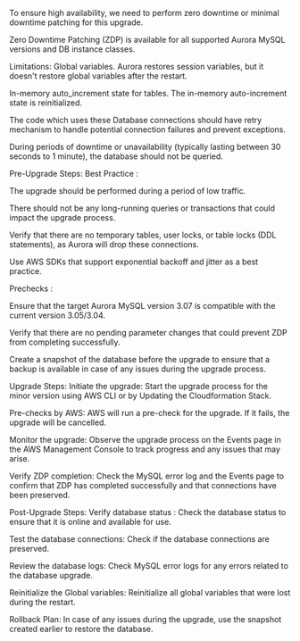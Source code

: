 To ensure high availability, we need to perform zero downtime or minimal downtime patching for this upgrade.

Zero Downtime Patching (ZDP) is available for all supported Aurora MySQL versions and DB instance classes.

Limitations:
Global variables. Aurora restores session variables, but it doesn't restore global variables after the restart.

In-memory auto_increment state for tables. The in-memory auto-increment state is reinitialized.

The code which uses these Database connections should have retry mechanism to handle potential connection failures and prevent exceptions.

During periods of downtime or unavailability (typically lasting between 30 seconds to 1 minute), the database should not be queried.

 

Pre-Upgrade Steps:
Best Practice :

The upgrade should be performed during a period of low traffic.

There should not be any long-running queries or transactions that could impact the upgrade process.

Verify that there are no temporary tables, user locks, or table locks (DDL statements), as Aurora will drop these connections.

Use AWS SDKs that support exponential backoff and jitter as a best practice.

Prechecks : 

Ensure that the target Aurora MySQL version 3.07 is compatible with the current version 3.05/3.04.

Verify that there are no pending parameter changes that could prevent ZDP from completing successfully.

Create a snapshot of the database before the upgrade to ensure that a backup is available in case of any issues during the upgrade process.

Upgrade Steps:
Initiate the upgrade: Start the upgrade process for the minor version using AWS CLI or by Updating the Cloudformation Stack.

Pre-checks by AWS: AWS will run a pre-check for the upgrade. If it fails, the upgrade will be cancelled.

Monitor the upgrade: Observe the upgrade process on the Events page in the AWS Management Console to track progress and any issues that may arise.

Verify ZDP completion: Check the MySQL error log and the Events page to confirm that ZDP has completed successfully and that connections have been preserved.

Post-Upgrade Steps:
Verify database status : Check the database status to ensure that it is online and available for use.

Test the database connections: Check if the database connections are preserved.

Review the database logs: Check MySQL error logs for any errors related to the database upgrade.

Reinitialize the Global variables: Reinitialize all global variables that were lost during the restart.

Rollback Plan:
In case of any issues during the upgrade, use the snapshot created earlier to restore the database.